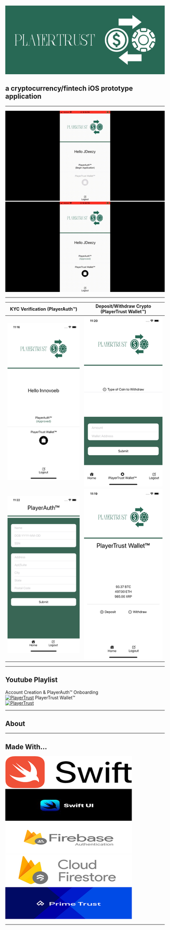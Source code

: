 
![PlayerTrust-Logo](Images/white_logo_color_background.jpg)

## a cryptocurrency/fintech iOS prototype application

***

![](Images/PlayerAuth.gif)
![](Images/PlayerTrustWallet.gif)

***

KYC Verification (PlayerAuth™)              |  Deposit/Withdraw Crypto (PlayerTrust Wallet™)
:-------------------------:|:-------------------------:
![](Images/account-home.png) | ![](Images/withdraw.png) 
![](Images/application.png) | ![](Images/wallet.png)

***

## Youtube Playlist

Account Creation & PlayerAuth™ Onboarding\
[![PlayerTrust](https://img.youtube.com/vi/8-mubMLvdZc/0.jpg)](https://www.youtube.com/watch?v=8-mubMLvdZc)
PlayerTrust Wallet™\
[![PlayerTrust](https://img.youtube.com/vi/0t-R28l6oJY/0.jpg)](https://www.youtube.com/watch?v=0t-R28l6oJY)

***

## About



***

## **Made With...**
![Swift-Logo](Images/rsz_swift-logo.png)
![SwiftUI-Logo](Images/rsz_swiftui-logo.jpg)
![FirebaseAuth-Logo](Images/rsz_firebaseauth.png)
![Firestore-Logo](Images/rsz_cloudfirestore-logo.png)
![PrimetTrust-Logo](Images/rsz_primetrust.png)

***



